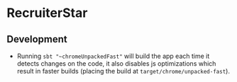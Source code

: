 # RecruiterStar

## Development
- Running `sbt "~chromeUnpackedFast"` will build the app each time it detects changes on the code, it also disables js optimizations which result in faster builds (placing the build at `target/chrome/unpacked-fast`).
